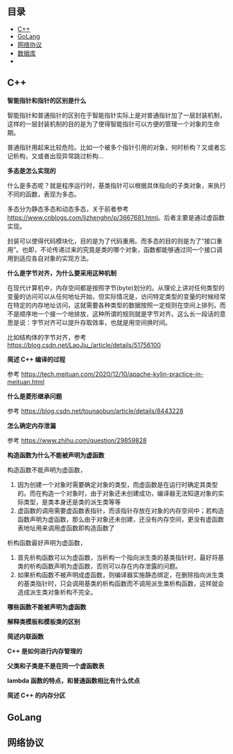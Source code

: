 ## 目录

- [C++](#C++)
- [GoLang](#GoLang)
- [网络协议](#网络协议)
- [数据库](#数据库)
- []()


## C++

**智能指针和指针的区别是什么**

智能指针和普通指针的区别在于智能指针实际上是对普通指针加了一层封装机制，这样的一层封装机制的目的是为了使得智能指针可以方便的管理一个对象的生命期。

普通指针用起来比较危险。比如一个被多个指针引用的对象，何时析构？又或者忘记析构，又或者出现异常跳过析构...

**多态是怎么实现的**

什么是多态呢？就是程序运行时，基类指针可以根据具体指向的子类对象，来执行不同的函数，表现为多态。

多态分为静态多态和动态多态，关于前者参考 <https://www.cnblogs.com/lizhenghn/p/3667681.html>。后者主要是通过虚函数实现。

封装可以使得代码模块化，目的是为了代码重用。而多态的目的则是为了“接口重用”。也即，不论传递过来的究竟是类的哪个对象，函数都能够通过同一个接口调用到适应各自对象的实现方法。

**什么是字节对齐，为什么要采用这种机制**

在现代计算机中，内存空间都是按照字节(byte)划分的。从理论上讲对任何类型的变量的访问可以从任何地址开始，但实际情况是，访问特定类型的变量的时候经常在特定的内存地址访问，这就需要各种类型的数据按照一定规则在空间上排列，而不是顺序地一个接一个地排放，这种所谓的规则就是字节对齐。这么长一段话的意思是说：字节对齐可以提升存取效率，也就是用空间换时间。

比如结构体的字节对齐，参考 <https://blog.csdn.net/LaoJiu_/article/details/51756100>

**简述 C++ 编译的过程**

参考 <https://tech.meituan.com/2020/12/10/apache-kylin-practice-in-meituan.html>

**什么是菱形继承问题**

参考 <https://blog.csdn.net/tounaobun/article/details/8443228>

**怎么确定内存泄漏**

参考 <https://www.zhihu.com/question/29859828>

**构造函数为什么不能被声明为虚函数**

构造函数不能声明为虚函数，

1. 因为创建一个对象时需要确定对象的类型，而虚函数是在运行时确定其类型的。而在构造一个对象时，由于对象还未创建成功，编译器无法知道对象的实际类型，是类本身还是类的派生类等等
2. 虚函数的调用需要虚函数表指针，而该指针存放在对象的内存空间中；若构造函数声明为虚函数，那么由于对象还未创建，还没有内存空间，更没有虚函数表地址用来调用虚函数即构造函数了

析构函数最好声明为虚函数，

1. 首先析构函数可以为虚函数，当析构一个指向派生类的基类指针时，最好将基类的析构函数声明为虚函数，否则可以存在内存泄露的问题。
2. 如果析构函数不被声明成虚函数，则编译器实施静态绑定，在删除指向派生类的基类指针时，只会调用基类的析构函数而不调用派生类析构函数，这样就会造成派生类对象析构不完全。

**哪些函数不能被声明为虚函数**

**解释类模板和模板类的区别**

**简述内联函数**

**C++ 是如何进行内存管理的**

**父类和子类是不是在同一个虚函数表**

**lambda 函数的特点，和普通函数相比有什么优点**

**简述 C++ 的内存分区**



## GoLang



## 网络协议




